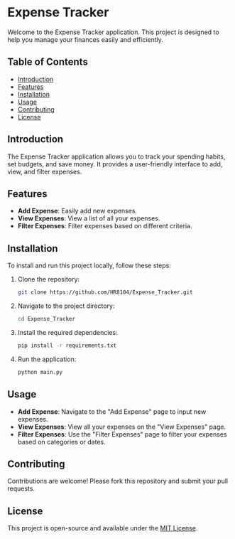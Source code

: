 
# Expense Tracker

Welcome to the Expense Tracker application. This project is designed to help you manage your finances easily and efficiently.

## Table of Contents
- [Introduction](#introduction)
- [Features](#features)
- [Installation](#installation)
- [Usage](#usage)
- [Contributing](#contributing)
- [License](#license)

## Introduction
The Expense Tracker application allows you to track your spending habits, set budgets, and save money. It provides a user-friendly interface to add, view, and filter expenses.

## Features
- **Add Expense**: Easily add new expenses.
- **View Expenses**: View a list of all your expenses.
- **Filter Expenses**: Filter expenses based on different criteria.

## Installation
To install and run this project locally, follow these steps:

1. Clone the repository:
    ```bash
    git clone https://github.com/HR8104/Expense_Tracker.git
    ```
2. Navigate to the project directory:
    ```bash
    cd Expense_Tracker
    ```
3. Install the required dependencies:
    ```bash
    pip install -r requirements.txt
    ```
4. Run the application:
    ```bash
    python main.py
    ```

## Usage
- **Add Expense**: Navigate to the "Add Expense" page to input new expenses.
- **View Expenses**: View all your expenses on the "View Expenses" page.
- **Filter Expenses**: Use the "Filter Expenses" page to filter your expenses based on categories or dates.

## Contributing
Contributions are welcome! Please fork this repository and submit your pull requests.

## License
This project is open-source and available under the [MIT License](LICENSE).
